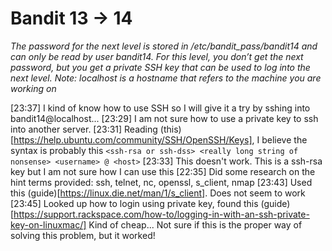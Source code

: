 # Bandit 13 -> 14

*The password for the next level is stored in /etc/bandit_pass/bandit14 and can only be read by user bandit14. For this level, you don’t get the next password, but you get a private SSH key that can be used to log into the next level. Note: localhost is a hostname that refers to the machine you are working on*

[23:37] I kind of know how to use SSH so I will give it a try by sshing into bandit14@localhost...
[23:29] I am not sure how to use a private key to ssh into another server. 
[23:31] Reading (this)[https://help.ubuntu.com/community/SSH/OpenSSH/Keys], I believe the syntax is probably this `<ssh-rsa or ssh-dss> <really long string of nonsense> <username> @ <host>`
[23:33] This doesn't work. This is a ssh-rsa key but I am not sure how I can use this 
[22:35] Did some research on the hint terms provided: ssh, telnet, nc, openssl, s_client, nmap
[23:43] Used this (guide)[https://linux.die.net/man/1/s_client]. Does not seem to work 
[23:45] Looked up how to login using private key, found this (guide)[https://support.rackspace.com/how-to/logging-in-with-an-ssh-private-key-on-linuxmac/] Kind of cheap... Not sure if this is the proper way of solving this problem, but it worked!
